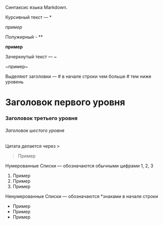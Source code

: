 Синтаксис языка Markdown.

 Курсивный текст — *
 
 *пример*
 
 Полужирный - **
 
 **пример**
 
 Зачеркнутый текст — ~
 
 ~пример~
 
 Выделяют заголовки — # в начале строки чем больше # тем ниже уровень

#  Заголовок первого уровня
### Заголовок третьего уровня
###### Заголовок шестого уровня

 
Цитата делается через >

>Пример

Нумерованные Списки — обозначаются обычными цифрами 1, 2, 3

1. Пример
2. Пример
3. Пример
 
 Ненумерованные Списки — обозначаются *знаками в начале строки
 *  Пример
 *  Пример
 *  Пример
